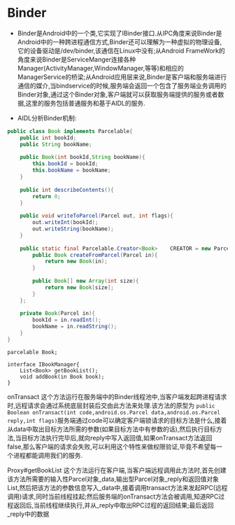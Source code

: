 # Binder
* Binder是Android中的一个类,它实现了IBinder接口.从IPC角度来说Binder是Android中的一种跨进程通信方式,Binder还可以理解为一种虚拟的物理设备,它的设备驱动是/dev/binder,该通信在Linux中没有;从Android FrameWork的角度来说Binder是ServiceManger连接各种Manager(ActivityManager,WindowManager,等等)和相应的ManagerService的桥梁;从Android应用层来说,Binder是客户端和服务端进行通信的媒介,当bindservice的时候,服务端会返回一个包含了服务端业务调用的Binder对象,通过这个Binder对象,客户端就可以获取服务端提供的服务或者数据,这里的服务包括普通服务和基于AIDL的服务.

* AIDL分析Binder机制:

```//Book.java
public class Book implements Parcelable{
	public int bookId;
	public String bookName;
	
	public Book(int bookId,String bookName){
		this.bookId = bookId;
		this.bookName = bookName;
	}
	
	public int describeContents(){
		return 0;
	}
	
	public void writeToParcel(Parcel out, int flags){
		out.writeInt(bookId);
		out.writeString(bookName);
	}
	
	public static final Parcelable.Creator<Book> 	CREATOR = new Parcelable.Creator<Book>(){
		public Book createFromParcel(Parcel in){
			return new Book(in);
		}
		
		public Book[] new Array(int size){
			return new Book[size];
		}
	};
	
	private Book(Parcel in){
		bookId = in.readInt();
		bookName = in.readString();
	}
}
```

```//Book.aidl
parcelable Book;
```

```//IBookManager.aidl
interface IBookManager{
	List<Book> getBookList();
	void addBook(in Book book);
}
```

onTransact
这个方法运行在服务端中的Binder线程池中,当客户端发起跨进程请求时,远程请求会通过系统底层封装后交由此方法来处理.该方法的原型为
`public Boolean onTransact(int code,android.os.Parcel data,android.os.Parcel reply,int flags)`服务端通过code可以确定客户端锁请求的目标方法是什么,接着从data中取出目标方法所需的参数(如果目标方法中有参数的话),然后执行目标方法,当目标方法执行完毕后,就向reply中写入返回值,如果onTransact方法返回false,那么客户端的请求会失败,可以利用这个特性来做权限验证,毕竟不希望每一个进程都能调用我们的服务.

Proxy#getBookList
这个方法运行在客户端,当客户端远程调用此方法时,首先创建该方法所需要的输入性Parcel对象_data,输出型Parcel对象_reply和返回值对象List,然后把该方法的参数信息写入_data中,接着调用transact方法来发起RPC(远程调用)请求,同时当前线程挂起;然后服务端的onTransact方法会被调用,知道RPC过程返回后,当前线程继续执行,并从_reply中取出RPC过程的返回结果;最后返回_reply中的数据



 



